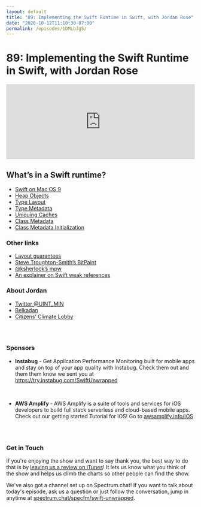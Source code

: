 ```yaml
---
layout: default
title: "89: Implementing the Swift Runtime in Swift, with Jordan Rose"
date: "2020-10-12T11:10:30-07:00"
permalink: /episodes/1DMLbJg5/
---
```


# 89: Implementing the Swift Runtime in Swift, with Jordan Rose

<iframe frameBorder="0" height="200px" scrolling="no" seamless src="https://player.simplecast.com/4eaaf04a-3e8b-4ab7-96ca-84e0f622062f" width="100%"></iframe>

<h2>What’s in a Swift runtime?</h2><ul><li><a href="https://belkadan.com/blog/2020/04/Swift-on-Mac-OS-9/">Swift on Mac OS 9</a></li><li><a href="https://belkadan.com/blog/2020/08/Swift-Runtime-Heap-Objects/">Heap Objects</a></li><li><a href="https://belkadan.com/blog/2020/09/Swift-Runtime-Type-Layout/">Type Layout</a></li><li><a href="https://belkadan.com/blog/2020/09/Swift-Runtime-Type-Metadata/">Type Metadata</a></li><li><a href="https://belkadan.com/blog/2020/09/Swift-Runtime-Uniquing-Caches/">Uniquing Caches</a></li><li><a href="https://belkadan.com/blog/2020/09/Swift-Runtime-Class-Metadata/">Class Metadata</a></li><li><a href="https://belkadan.com/blog/2020/10/Swift-Runtime-Class-Metadata-Initialization/">Class Metadata Initialization</a></li></ul><h3>Other links</h3><ul><li><a href="https://forums.swift.org/t/guarantee-in-memory-tuple-layout-or-dont/40122">Layout guarantees</a></li><li><a href="https://www.highcaffeinecontent.com/blog/20150124-MPW,-Carbon-and-building-Classic-Mac-OS-apps-in-OS-X">Steve Troughton-Smith’s BitPaint</a></li><li><a href="https://github.com/ksherlock/mpw">@ksherlock’s mpw</a></li><li><a href="https://mikeash.com/pyblog/friday-qa-2017-09-22-swift-4-weak-references.html">An explainer on Swift weak references</a></li></ul><h3>About Jordan</h3><ul><li><a href="https://twitter.com/UINT_MIN">Twitter @UINT_MIN</a></li><li><a href="https://belkadan.com">Belkadan</a></li><li><a href="https://citizensclimatelobby.org">Citizens’ Climate Lobby</a></li></ul><h3> </h3><h3>Sponsors</h3><ul><li><strong>Instabug</strong> - Get Application Performance Monitoring built for mobile apps and stay on top of your app quality with Instabug. Check them out and them them know we sent you at <a href="https://try.instabug.com/SwiftUnwrapped">https://try.instabug.com/SwiftUnwrapped</a></li></ul><p> </p><ul><li><strong>AWS Amplify </strong>- AWS Amplify is a suite of tools and services for iOS developers to build full stack serverless and cloud-based mobile apps. Check out our getting started Tutorial for iOS! Go to <a href="https://aws.amazon.com/getting-started/hands-on/build-ios-app-amplify/">awsamplify.info/IOS</a></li></ul><h3> </h3><h3>Get in Touch</h3><p>If you're enjoying the show and want to say thank you, the best way to do that is by <a href="https://itunes.apple.com/us/podcast/swift-unwrapped/id1209817203?mt=2">leaving us a review on iTunes</a>! It lets us know what you think of the show and helps us climb the charts so other people can find the show.</p><p>We've also got a channel set up on Spectrum.chat! If you want to talk about today's episode, ask us a question or just follow the conversation, jump in anytime at <a href="https://spectrum.chat/specfm/swift-unwrapped">spectrum.chat/specfm/swift-unwrapped</a>.</p>
